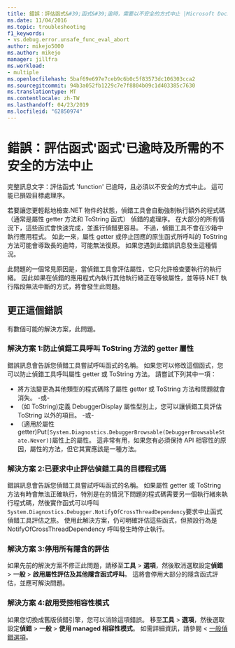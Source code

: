 ```yaml
---
title: 錯誤：評估函式&#39;函式&#39;逾時，需要以不安全的方式中止 |Microsoft Docs
ms.date: 11/04/2016
ms.topic: troubleshooting
f1_keywords:
- vs.debug.error.unsafe_func_eval_abort
author: mikejo5000
ms.author: mikejo
manager: jillfra
ms.workload:
- multiple
ms.openlocfilehash: 5baf69e697e7ceb9c6b0c5f83573dc106303cca2
ms.sourcegitcommit: 94b3a052fb1229c7e7f8804b09c1d403385c7630
ms.translationtype: MT
ms.contentlocale: zh-TW
ms.lasthandoff: 04/23/2019
ms.locfileid: "62850974"
---
```

# <a name="error-evaluating-the-function-39function39-timed-out-and-needed-to-be-aborted-in-an-unsafe-way"></a>錯誤：評估函式&#39;函式&#39;已逾時及所需的不安全的方法中止

完整訊息文字：評估函式 'function' 已逾時，且必須以不安全的方式中止。 這可能已損毀目標處理序。

若要讓您更輕鬆地檢查.NET 物件的狀態，偵錯工具會自動強制執行額外的程式碼 （通常是屬性 getter 方法和 ToString 函式） 偵錯的處理序。 在大部分的所有情況下，這些函式會快速完成，並進行偵錯更容易。 不過，偵錯工具不會在沙箱中執行應用程式。 如此一來，屬性 getter 或停止回應的原生函式所呼叫的 ToString 方法可能會導致長的逾時，可能無法復原。 如果您遇到此錯誤訊息發生這種情況。

此問題的一個常見原因是，當偵錯工具會評估屬性，它只允許檢查要執行的執行緒。 因此如果在偵錯的應用程式內執行其他執行緒正在等候屬性，並等待.NET 執行階段無法中斷的方式，將會發生此問題。

## <a name="to-correct-this-error"></a>更正這個錯誤

有數個可能的解決方案，此問題。

### <a name="solution-1-prevent-the-debugger-from-calling-the-getter-property-or-tostring-method"></a>解決方案 1:防止偵錯工具呼叫 ToString 方法的 getter 屬性

錯誤訊息會告訴您偵錯工具嘗試呼叫函式的名稱。 如果您可以修改這個函式，您可以防止偵錯工具呼叫屬性 getter 或 ToString 方法。 請嘗試下列其中一項：

* 將方法變更為其他類型的程式碼除了屬性 getter 或 ToString 方法和問題就會消失。
    -或-
* （如 ToString)定義 DebuggerDisplay 屬性型別上，您可以讓偵錯工具評估 ToString 以外的項目。
    -或-
* （適用於屬性 getter)Put`[System.Diagnostics.DebuggerBrowsable(DebuggerBrowsableState.Never)]`屬性上的屬性。 這非常有用，如果您有必須保持 API 相容性的原因，屬性的方法，但它其實應該是一種方法。

### <a name="solution-2-have-the-target-code-ask-the-debugger-to-abort-the-evaluation"></a>解決方案 2:已要求中止評估偵錯工具的目標程式碼

錯誤訊息會告訴您偵錯工具嘗試呼叫函式的名稱。 如果屬性 getter 或 ToString 方法有時會無法正確執行，特別是在的情況下問題的程式碼需要另一個執行緒來執行程式碼，然後實作函式可以呼叫`System.Diagnostics.Debugger.NotifyOfCrossThreadDependency`要求中止函式偵錯工具評估之旅。 使用此解決方案，仍可明確評估這些函式，但預設行為是 NotifyOfCrossThreadDependency 呼叫發生時停止執行。

### <a name="solution-3-disable-all-implicit-evaluation"></a>解決方案 3:停用所有隱含的評估

如果先前的解決方案不修正此問題，請移至**工具** > **選項**，然後取消選取設定**偵錯** >  **一般** > **啟用屬性評估及其他隱含函式呼叫**。 這將會停用大部分的隱含函式評估，並應可解決問題。

### <a name="solution-4-enable-managed-compatibility-mode"></a>解決方案 4:啟用受控相容性模式

如果您切換成舊版偵錯引擎，您可以消除這項錯誤。 移至**工具** > **選項**，然後選取設定**偵錯** > **一般** > **使用 managed 相容性模式**。 如需詳細資訊，請參閱 <<c0> [ 一般偵錯選項](../debugger/general-debugging-options-dialog-box.md)。
